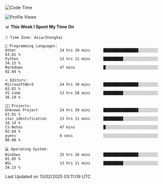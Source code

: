 <!--START_SECTION:waka-->
![Code Time](http://img.shields.io/badge/Code%20Time-2%2C278%20hrs%2039%20mins-blue)

![Profile Views](http://img.shields.io/badge/Profile%20Views-4-blue)

📊 **This Week I Spent My Time On** 

```text
🕑︎ Time Zone: Asia/Shanghai

💬 Programming Languages: 
Other                    24 hrs 39 mins      ████████████████░░░░░░░░░   63.81 % 
Python                   13 hrs 11 mins      █████████░░░░░░░░░░░░░░░░   34.15 % 
Markdown                 47 mins             █░░░░░░░░░░░░░░░░░░░░░░░░   02.04 % 

🔥 Editors: 
MicrosoftWord            24 hrs 39 mins      ████████████████░░░░░░░░░   63.81 % 
VS Code                  13 hrs 58 mins      █████████░░░░░░░░░░░░░░░░   36.19 % 

🐱‍💻 Projects: 
Unknown Project          24 hrs 39 mins      ████████████████░░░░░░░░░   63.81 % 
star_identification      13 hrs 11 mins      █████████░░░░░░░░░░░░░░░░   34.14 % 
CS-Notes                 47 mins             █░░░░░░░░░░░░░░░░░░░░░░░░   02.04 % 
pyenv                    0 secs              ░░░░░░░░░░░░░░░░░░░░░░░░░   00.00 % 

💻 Operating System: 
Windows                  25 hrs 26 mins      ████████████████░░░░░░░░░   65.85 % 
WSL                      13 hrs 11 mins      █████████░░░░░░░░░░░░░░░░   34.15 % 
```


 Last Updated on 13/02/2025 03:11:09 UTC
<!--END_SECTION:waka-->